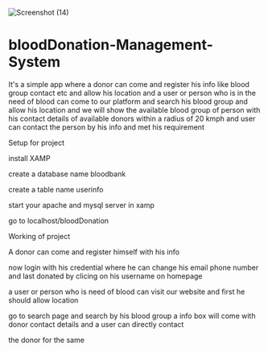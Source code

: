 ![Screenshot (14)](https://user-images.githubusercontent.com/24453166/116550507-7f976380-a914-11eb-8cd7-d36cebaeeb1c.png)
# bloodDonation-Management-System
It's a simple app where a donor can come and register his info like blood group contact etc and allow his location and a user or person who is in the need of blood 
can come to our platform and search his blood group and allow his location and we will show the available blood group of person with his contact details of available 
donors within a radius of 20 kmph and user can contact the person by his info and met his requirement

Setup for project

install XAMP

create a database name bloodbank

create a table name userinfo 

start your apache and mysql server in xamp 

go to localhost/bloodDonation

Working of project

A donor can come and register himself with his info

now login with his credential where he can change his email phone number and last donated by clicing on his username on homepage

a user or person who is need of blood can visit our website and first he should allow location

go to search page and search by his blood group a info box will come with donor contact details and a user can directly contact 

the donor for the same 
